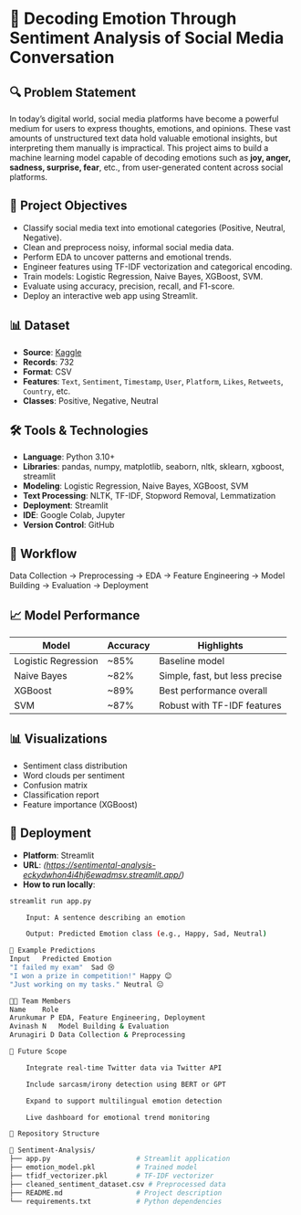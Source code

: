 # 📘 Decoding Emotion Through Sentiment Analysis of Social Media Conversation

## 🔍 Problem Statement

In today’s digital world, social media platforms have become a powerful medium for users to express thoughts, emotions, and opinions. These vast amounts of unstructured text data hold valuable emotional insights, but interpreting them manually is impractical. This project aims to build a machine learning model capable of decoding emotions such as **joy, anger, sadness, surprise, fear**, etc., from user-generated content across social platforms.

## 🎯 Project Objectives

- Classify social media text into emotional categories (Positive, Neutral, Negative).
- Clean and preprocess noisy, informal social media data.
- Perform EDA to uncover patterns and emotional trends.
- Engineer features using TF-IDF vectorization and categorical encoding.
- Train models: Logistic Regression, Naive Bayes, XGBoost, SVM.
- Evaluate using accuracy, precision, recall, and F1-score.
- Deploy an interactive web app using Streamlit.

## 📊 Dataset

- **Source**: [Kaggle](https://www.kaggle.com/datasets/kashishparmar02/social-media-sentiments-analysis-dataset)
- **Records**: 732
- **Format**: CSV
- **Features**: `Text`, `Sentiment`, `Timestamp`, `User`, `Platform`, `Likes`, `Retweets`, `Country`, etc.
- **Classes**: Positive, Negative, Neutral

## 🛠 Tools & Technologies

- **Language**: Python 3.10+
- **Libraries**: pandas, numpy, matplotlib, seaborn, nltk, sklearn, xgboost, streamlit
- **Modeling**: Logistic Regression, Naive Bayes, XGBoost, SVM
- **Text Processing**: NLTK, TF-IDF, Stopword Removal, Lemmatization
- **Deployment**: Streamlit
- **IDE**: Google Colab, Jupyter
- **Version Control**: GitHub

## 🔁 Workflow

Data Collection → Preprocessing → EDA → Feature Engineering → Model Building → Evaluation → Deployment


## 📈 Model Performance

| Model               | Accuracy   | Highlights                             |
|---------------------|------------|----------------------------------------|
| Logistic Regression | ~85%       | Baseline model                         |
| Naive Bayes         | ~82%       | Simple, fast, but less precise         |
| XGBoost             | ~89%       | Best performance overall               |
| SVM                 | ~87%       | Robust with TF-IDF features            |

## 📊 Visualizations

- Sentiment class distribution
- Word clouds per sentiment
- Confusion matrix
- Classification report
- Feature importance (XGBoost)

## 🚀 Deployment

- **Platform**: Streamlit
- **URL**: _(https://sentimental-analysis-eckydwhon4i4hj6ewadmsv.streamlit.app/)_
- **How to run locally**:

```bash
streamlit run app.py

    Input: A sentence describing an emotion

    Output: Predicted Emotion class (e.g., Happy, Sad, Neutral)

🧠 Example Predictions
Input	Predicted Emotion
"I failed my exam"	Sad 😢
"I won a prize in competition!"	Happy 😊
"Just working on my tasks."	Neutral 😐

👨‍💻 Team Members
Name	Role
Arunkumar P	EDA, Feature Engineering, Deployment
Avinash N	Model Building & Evaluation
Arunagiri D	Data Collection & Preprocessing

🔮 Future Scope

    Integrate real-time Twitter data via Twitter API

    Include sarcasm/irony detection using BERT or GPT

    Expand to support multilingual emotion detection

    Live dashboard for emotional trend monitoring

📁 Repository Structure

📁 Sentiment-Analysis/
├── app.py                     # Streamlit application
├── emotion_model.pkl          # Trained model
├── tfidf_vectorizer.pkl       # TF-IDF vectorizer
├── cleaned_sentiment_dataset.csv # Preprocessed data
├── README.md                  # Project description
└── requirements.txt           # Python dependencies
